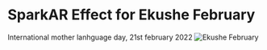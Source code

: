 # SparkAR Effect for Ekushe February
International mother lanhguage day, 21st february 2022
![Ekushe February](assets/21st_february_demo.gif)
